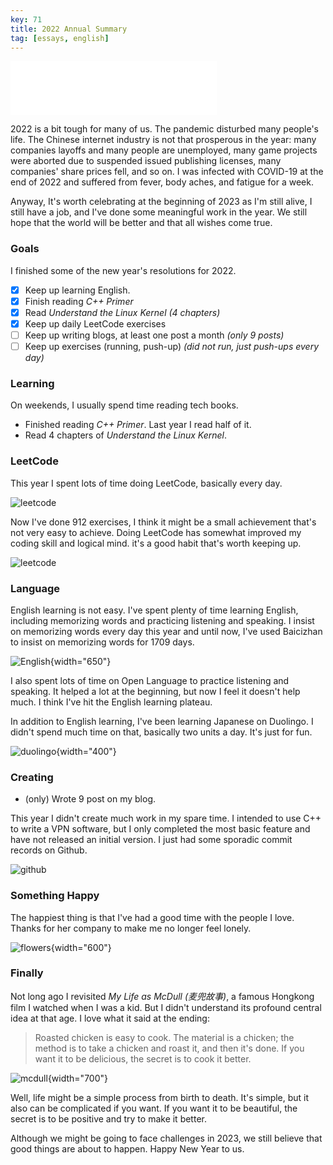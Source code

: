 ```yaml
---
key: 71
title: 2022 Annual Summary
tag: [essays, english]
---
```


<iframe frameborder="no" border="0" marginwidth="0" marginheight="0" width=330 height=86 src="//music.163.com/outchain/player?type=2&id=1906027731&auto=1&height=66"></iframe>

2022 is a bit tough for many of us. The pandemic disturbed many people's life.
The Chinese internet industry is not that prosperous in the year: many companies
layoffs and many people are unemployed, many game projects were aborted due to
suspended issued publishing licenses, many companies' share prices fell, and so on.
I was infected with COVID-19 at the end of 2022 and suffered from fever, body
aches, and fatigue for a week.

Anyway, It's worth celebrating at the beginning of 2023 as I'm still alive, I still
have a job, and I've done some meaningful work in the year. We still hope that the
world will be better and that all wishes come true.

### Goals

I finished some of the new year's resolutions for 2022.

- [x] Keep up learning English.
- [x] Finish reading *C++ Primer*
- [x] Read *Understand the Linux Kernel* *(4 chapters)*
- [x] Keep up daily LeetCode exercises
- [ ] Keep up writing blogs, at least one post a month *(only 9 posts)*
- [ ] Keep up exercises (running, push-up) *(did not run, just push-ups every day)*

### Learning

On weekends, I usually spend time reading tech books.

- Finished reading *C++ Primer*. Last year I read half of it.
- Read 4 chapters of *Understand the Linux Kernel*.

### LeetCode

This year I spent lots of time doing LeetCode, basically every day.

![leetcode](/assets/images/2022-annual-summary_1.png)

Now I've done 912 exercises, I think it might be a small achievement that's not
very easy to achieve. Doing LeetCode has somewhat improved my coding skill and
logical mind. it's a good habit that's worth keeping up.

![leetcode](/assets/images/2022-annual-summary_2.png)

### Language

English learning is not easy. I've spent plenty of time learning English, including
memorizing words and practicing listening and speaking. I insist on memorizing
words every day this year and until now, I've used Baicizhan to insist on memorizing
words for 1709 days.

![English](/assets/images/2022-annual-summary_3.jpg){width="650"}

I also spent lots of time on Open Language to practice listening and speaking. It
helped a lot at the beginning, but now I feel it doesn't help much. I think I've hit
the English learning plateau.

In addition to English learning, I've been learning Japanese on Duolingo. I didn't
spend much time on that, basically two units a day. It's just for fun.

![duolingo](/assets/images/2022-annual-summary_4.jpg){width="400"}

### Creating

- (only) Wrote 9 post on my blog.

This year I didn't create much work in my spare time. I intended to use C++ to write
a VPN software, but I only completed the most basic feature and have not released an
initial version. I just had some sporadic commit records on Github.

![github](/assets/images/2022-annual-summary_5.png)

### Something Happy

The happiest thing is that I've had a good time with the people I love. Thanks for her
company to make me no longer feel lonely.

![flowers](/assets/images/2022-annual-summary_6.jpg){width="600"}

### Finally

Not long ago I revisited *My Life as McDull (麦兜故事)*, a famous Hongkong film I
watched when I was a kid. But I didn't understand its profound central idea at that
age. I love what it said at the ending:

> Roasted chicken is easy to cook. The material is a chicken; the method is to take
> a chicken and roast it, and then it's done. If you want it to be delicious, the secret
> is to cook it better.

![mcdull](/assets/images/2022-annual-summary_7.png){width="700"}

Well, life might be a simple process from birth to death. It's simple, but it also can be
complicated if you want. If you want it to be beautiful, the secret is to be positive and
try to make it better.

Although we might be going to face challenges in 2023, we still believe that good things
are about to happen. Happy New Year to us.
